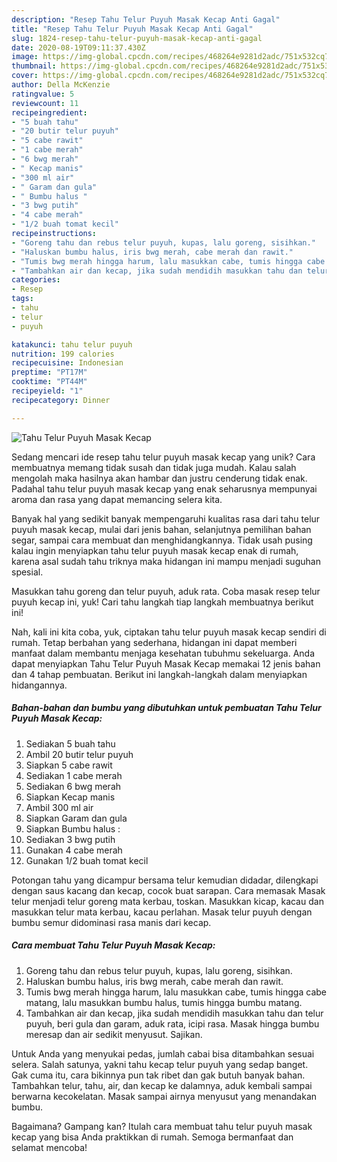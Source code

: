 ```yaml
---
description: "Resep Tahu Telur Puyuh Masak Kecap Anti Gagal"
title: "Resep Tahu Telur Puyuh Masak Kecap Anti Gagal"
slug: 1824-resep-tahu-telur-puyuh-masak-kecap-anti-gagal
date: 2020-08-19T09:11:37.430Z
image: https://img-global.cpcdn.com/recipes/468264e9281d2adc/751x532cq70/tahu-telur-puyuh-masak-kecap-foto-resep-utama.jpg
thumbnail: https://img-global.cpcdn.com/recipes/468264e9281d2adc/751x532cq70/tahu-telur-puyuh-masak-kecap-foto-resep-utama.jpg
cover: https://img-global.cpcdn.com/recipes/468264e9281d2adc/751x532cq70/tahu-telur-puyuh-masak-kecap-foto-resep-utama.jpg
author: Della McKenzie
ratingvalue: 5
reviewcount: 11
recipeingredient:
- "5 buah tahu"
- "20 butir telur puyuh"
- "5 cabe rawit"
- "1 cabe merah"
- "6 bwg merah"
- " Kecap manis"
- "300 ml air"
- " Garam dan gula"
- " Bumbu halus "
- "3 bwg putih"
- "4 cabe merah"
- "1/2 buah tomat kecil"
recipeinstructions:
- "Goreng tahu dan rebus telur puyuh, kupas, lalu goreng, sisihkan."
- "Haluskan bumbu halus, iris bwg merah, cabe merah dan rawit."
- "Tumis bwg merah hingga harum, lalu masukkan cabe, tumis hingga cabe matang, lalu masukkan bumbu halus, tumis hingga bumbu matang."
- "Tambahkan air dan kecap, jika sudah mendidih masukkan tahu dan telur puyuh, beri gula dan garam, aduk rata, icipi rasa. Masak hingga bumbu meresap dan air sedikit menyusut. Sajikan."
categories:
- Resep
tags:
- tahu
- telur
- puyuh

katakunci: tahu telur puyuh 
nutrition: 199 calories
recipecuisine: Indonesian
preptime: "PT17M"
cooktime: "PT44M"
recipeyield: "1"
recipecategory: Dinner

---
```



![Tahu Telur Puyuh Masak Kecap](https://img-global.cpcdn.com/recipes/468264e9281d2adc/751x532cq70/tahu-telur-puyuh-masak-kecap-foto-resep-utama.jpg)

Sedang mencari ide resep tahu telur puyuh masak kecap yang unik? Cara membuatnya memang tidak susah dan tidak juga mudah. Kalau salah mengolah maka hasilnya akan hambar dan justru cenderung tidak enak. Padahal tahu telur puyuh masak kecap yang enak seharusnya mempunyai aroma dan rasa yang dapat memancing selera kita.

Banyak hal yang sedikit banyak mempengaruhi kualitas rasa dari tahu telur puyuh masak kecap, mulai dari jenis bahan, selanjutnya pemilihan bahan segar, sampai cara membuat dan menghidangkannya. Tidak usah pusing kalau ingin menyiapkan tahu telur puyuh masak kecap enak di rumah, karena asal sudah tahu triknya maka hidangan ini mampu menjadi suguhan spesial.

Masukkan tahu goreng dan telur puyuh, aduk rata. Coba masak resep telur puyuh kecap ini, yuk! Cari tahu langkah tiap langkah membuatnya berikut ini!


Nah, kali ini kita coba, yuk, ciptakan tahu telur puyuh masak kecap sendiri di rumah. Tetap berbahan yang sederhana, hidangan ini dapat memberi manfaat dalam membantu menjaga kesehatan tubuhmu sekeluarga. Anda dapat menyiapkan Tahu Telur Puyuh Masak Kecap memakai 12 jenis bahan dan 4 tahap pembuatan. Berikut ini langkah-langkah dalam menyiapkan hidangannya.

<!--inarticleads1-->

##### Bahan-bahan dan bumbu yang dibutuhkan untuk pembuatan Tahu Telur Puyuh Masak Kecap:

1. Sediakan 5 buah tahu
1. Ambil 20 butir telur puyuh
1. Siapkan 5 cabe rawit
1. Sediakan 1 cabe merah
1. Sediakan 6 bwg merah
1. Siapkan  Kecap manis
1. Ambil 300 ml air
1. Siapkan  Garam dan gula
1. Siapkan  Bumbu halus :
1. Sediakan 3 bwg putih
1. Gunakan 4 cabe merah
1. Gunakan 1/2 buah tomat kecil


Potongan tahu yang dicampur bersama telur kemudian didadar, dilengkapi dengan saus kacang dan kecap, cocok buat sarapan. Cara memasak Masak telur menjadi telur goreng mata kerbau, toskan. Masukkan kicap, kacau dan masukkan telur mata kerbau, kacau perlahan. Masak telur puyuh dengan bumbu semur didominasi rasa manis dari kecap. 

<!--inarticleads2-->

##### Cara membuat Tahu Telur Puyuh Masak Kecap:

1. Goreng tahu dan rebus telur puyuh, kupas, lalu goreng, sisihkan.
1. Haluskan bumbu halus, iris bwg merah, cabe merah dan rawit.
1. Tumis bwg merah hingga harum, lalu masukkan cabe, tumis hingga cabe matang, lalu masukkan bumbu halus, tumis hingga bumbu matang.
1. Tambahkan air dan kecap, jika sudah mendidih masukkan tahu dan telur puyuh, beri gula dan garam, aduk rata, icipi rasa. Masak hingga bumbu meresap dan air sedikit menyusut. Sajikan.


Untuk Anda yang menyukai pedas, jumlah cabai bisa ditambahkan sesuai selera. Salah satunya, yakni tahu kecap telur puyuh yang sedap banget. Gak cuma itu, cara bikinnya pun tak ribet dan gak butuh banyak bahan. Tambahkan telur, tahu, air, dan kecap ke dalamnya, aduk kembali sampai berwarna kecokelatan. Masak sampai airnya menyusut yang menandakan bumbu. 

Bagaimana? Gampang kan? Itulah cara membuat tahu telur puyuh masak kecap yang bisa Anda praktikkan di rumah. Semoga bermanfaat dan selamat mencoba!
